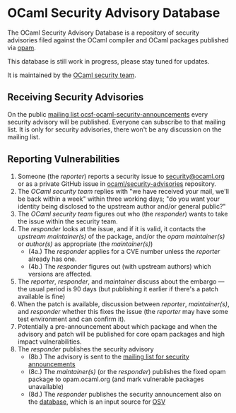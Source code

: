 # OCaml Security Advisory Database

The OCaml Security Advisory Database is a repository of security advisories filed against the OCaml compiler and OCaml packages published via [opam](https://opam.ocaml.org).

This database is still work in progress, please stay tuned for updates.

It is maintained by the [OCaml security team](https://ocaml.org/security).

## Receiving Security Advisories

On the public [mailing list ocsf-ocaml-security-announcements](https://sympa.inria.fr/sympa/info/ocsf-ocaml-security-announcements) every security advisory will be published. Everyone can subscribe to that mailing list. It is only for security advisories, there won't be any discussion on the mailing list.

## Reporting Vulnerabilities

1. Someone (the *reporter*) reports a security issue to [security@ocaml.org](mailto:security@ocaml.org) or as a private GitHub issue in [ocaml/security-advisories](https://github.com/ocaml/security-advisories) repository.
2. The *OCaml security team* replies with "we have received your mail, we'll be back within a week" within three working days; "do you want your identity being disclosed to the upstream author and/or general public?"
3. The *OCaml security team* figures out who (the *responder*) wants to take the issue within the security team.
4. The *responder* looks at the issue, and if it is valid, it contacts the *upstream maintainer(s)* of the package, and/or the *opam maintainer(s)* or *author(s)* as appropriate (the *maintainer(s)*)
   - (4a.) The *responder* applies for a CVE number unless the *reporter* already has one.
   - (4b.) The *responder* figures out (with upstream authors) which versions are affected.
5. The *reporter*, *responder*, and *maintainer* discuss about the embargo &mdash; the usual period is 90 days (but publishing it earlier if there's a patch available is fine)
6. When the patch is available, discussion between *reporter*, *maintainer(s)*, and *responder* whether this fixes the issue (the *reporter* may have some test environment and can confirm it).
7. Potentially a pre-announcement about which package and when the advisory and patch will be published for core opam packages and high impact vulnerabilities.
8. The *responder* publishes the security advisory
   - (8b.) The advisory is sent to the [mailing list for security announcements](https://sympa.inria.fr/sympa/info/ocsf-ocaml-security-announcements)
   - (8c.) The *maintainer(s)* (or the *responder*) publishes the fixed opam package to opam.ocaml.org (and mark vulnerable packages unavailable)
   - (8d.) The *responder* publishes the security announcement also on the [database](https://github.com/ocaml/security-advisories), which is an input source for [OSV](https://osv.dev)
